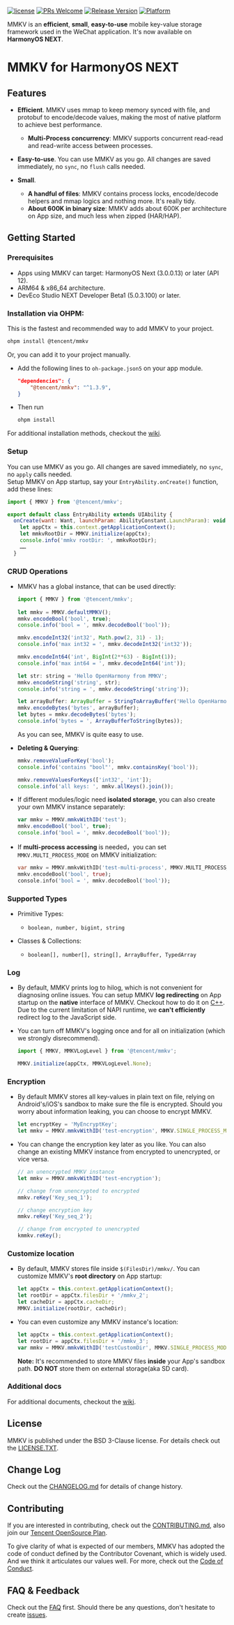 [![license](https://img.shields.io/badge/license-BSD_3-brightgreen.svg?style=flat)](https://github.com/Tencent/MMKV/blob/master/LICENSE.TXT)
[![PRs Welcome](https://img.shields.io/badge/PRs-welcome-brightgreen.svg)](https://github.com/Tencent/MMKV/pulls)
[![Release Version](https://img.shields.io/badge/release-1.3.9-brightgreen.svg)](https://github.com/Tencent/MMKV/releases)
[![Platform](https://img.shields.io/badge/Platform-%20HarmonyOS%20NEXT-brightgreen.svg)](https://github.com/Tencent/MMKV/wiki/home)

MMKV is an **efficient**, **small**, **easy-to-use** mobile key-value storage framework used in the WeChat application. It's now available on **HarmonyOS NEXT**.

# MMKV for HarmonyOS NEXT

## Features

* **Efficient**. MMKV uses mmap to keep memory synced with file, and protobuf to encode/decode values, making the most of native platform to achieve best performance.
  * **Multi-Process concurrency**: MMKV supports concurrent read-read and read-write access between processes.

* **Easy-to-use**. You can use MMKV as you go. All changes are saved immediately, no `sync`, no `flush` calls needed.

* **Small**.
  * **A handful of files**: MMKV contains process locks, encode/decode helpers and mmap logics and nothing more. It's really tidy.
  * **About 600K in binary size**: MMKV adds about 600K per architecture on App size, and much less when zipped (HAR/HAP).


## Getting Started

### Prerequisites

* Apps using MMKV can target: HarmonyOS Next (3.0.0.13) or later (API 12).
* ARM64 & x86_64 architecture.
* DevEco Studio NEXT Developer Beta1 (5.0.3.100) or later.

### Installation via OHPM:
This is the fastest and recommended way to add MMKV to your project.
```bash
ohpm install @tencent/mmkv
```
Or, you can add it to your project manually.
* Add the following lines to `oh-package.json5` on your app module.

  ```json
  "dependencies": {
      "@tencent/mmkv": "^1.3.9",
  }
  ```
* Then run
 
  ```bash
  ohpm install
  ```

For additional installation methods, checkout the [wiki](https://github.com/Tencent/MMKV/wiki/ohos_setup#installation).

### Setup
You can use MMKV as you go. All changes are saved immediately, no `sync`, no `apply` calls needed.  
Setup MMKV on App startup, say your `EntryAbility.onCreate()` function, add these lines:

```js
import { MMKV } from '@tencent/mmkv';

export default class EntryAbility extends UIAbility {
  onCreate(want: Want, launchParam: AbilityConstant.LaunchParam): void {
    let appCtx = this.context.getApplicationContext();
    let mmkvRootDir = MMKV.initialize(appCtx);
    console.info('mmkv rootDir: ', mmkvRootDir);
    ……
  }
```

### CRUD Operations

* MMKV has a global instance, that can be used directly:

    ```js
    import { MMKV } from '@tencent/mmkv';
        
    let mmkv = MMKV.defaultMMKV();
    mmkv.encodeBool('bool', true);
    console.info('bool = ', mmkv.decodeBool('bool'));
    
    mmkv.encodeInt32('int32', Math.pow(2, 31) - 1);
    console.info('max int32 = ', mmkv.decodeInt32('int32'));
    
    mmkv.encodeInt64('int', BigInt(2**63) - BigInt(1));
    console.info('max int64 = ', mmkv.decodeInt64('int'));
    
    let str: string = 'Hello OpenHarmony from MMKV';
    mmkv.encodeString('string', str);
    console.info('string = ', mmkv.decodeString('string'));

    let arrayBuffer: ArrayBuffer = StringToArrayBuffer('Hello OpenHarmony from MMKV with bytes');
    mmkv.encodeBytes('bytes', arrayBuffer);
    let bytes = mmkv.decodeBytes('bytes');
    console.info('bytes = ', ArrayBufferToString(bytes));
    ```

    As you can see, MMKV is quite easy to use.
    
* **Deleting & Querying**:

    ```js
    mmkv.removeValueForKey('bool');
    console.info('contains "bool"', mmkv.containsKey('bool'));

    mmkv.removeValuesForKeys(['int32', 'int']);
    console.info('all keys: ', mmkv.allKeys().join());
    ```

* If different modules/logic need **isolated storage**, you can also create your own MMKV instance separately:

    ```js
    var mmkv = MMKV.mmkvWithID('test');
    mmkv.encodeBool('bool', true);
    console.info('bool = ', mmkv.decodeBool('bool'));
    ```

* If **multi-process accessing** is needed，you can set `MMKV.MULTI_PROCESS_MODE` on MMKV initialization:

    ```dart
    var mmkv = MMKV.mmkvWithID('test-multi-process', MMKV.MULTI_PROCESS_MODE);
    mmkv.encodeBool('bool', true);
    console.info('bool = ', mmkv.decodeBool('bool'));
    ```

### Supported Types
* Primitive Types:
  - `boolean, number, bigint, string`

* Classes & Collections:
  - `boolean[], number[], string[], ArrayBuffer, TypedArray`

### Log

* By default, MMKV prints log to hilog, which is not convenient for diagnosing online issues. 
You can setup MMKV **log redirecting** on App startup on the **native** interface of MMKV. 
Checkout how to do it on [C++](https://github.com/Tencent/MMKV/wiki/posix_tutorial#logs).
Due to the current limitation of NAPI runtime, we **can't efficiently** redirect log to the JavaScript side.

* You can turn off MMKV's logging once and for all on initialization (which we strongly disrecommend).  

    ```js
    import { MMKV, MMKVLogLevel } from '@tencent/mmkv';

    MMKV.initialize(appCtx, MMKVLogLevel.None);
    ```

### Encryption
* By default MMKV stores all key-values in plain text on file, relying on Android's/iOS's sandbox to make sure the file is encrypted. Should you worry about information leaking, you can choose to encrypt MMKV.

    ```js
    let encryptKey = 'MyEncryptKey';
    let mmkv = MMKV.mmkvWithID('test-encryption', MMKV.SINGLE_PROCESS_MODE, encryptKey);
    ```

* You can change the encryption key later as you like. You can also change an existing MMKV instance from encrypted to unencrypted, or vice versa.

    ```js
    // an unencrypted MMKV instance
    let mmkv = MMKV.mmkvWithID('test-encryption');

    // change from unencrypted to encrypted
    mmkv.reKey('Key_seq_1');

    // change encryption key
    mmkv.reKey('Key_seq_2');

    // change from encrypted to unencrypted
    kmmkv.reKey();
    ```
 
### Customize location
* By default, MMKV stores file inside `$(FilesDir)/mmkv/`. You can customize MMKV's **root directory** on App startup:

    ```js
    let appCtx = this.context.getApplicationContext();
    let rootDir = appCtx.filesDir + '/mmkv_2';
    let cacheDir = appCtx.cacheDir;
    MMKV.initialize(rootDir, cacheDir);
    ```

* You can even customize any MMKV instance's location:

    ```js
    let appCtx = this.context.getApplicationContext();
    let rootDir = appCtx.filesDir + '/mmkv_3';
    var mmkv = MMKV.mmkvWithID('testCustomDir', MMKV.SINGLE_PROCESS_MODE, null, rootDir);
    ```
  **Note:** It's recommended to store MMKV files **inside** your App's sandbox path. **DO NOT** store them on external storage(aka SD card).

### Additional docs
For additional documents, checkout the [wiki](https://github.com/Tencent/MMKV/wiki/ohos_setup).

## License
MMKV is published under the BSD 3-Clause license. For details check out the [LICENSE.TXT](https://github.com/Tencent/MMKV/blob/master/LICENSE.TXT).

## Change Log
Check out the [CHANGELOG.md](https://github.com/Tencent/MMKV/blob/master/OpenHarmony/MMKV/CHANGELOG.md) for details of change history.

## Contributing

If you are interested in contributing, check out the [CONTRIBUTING.md](https://github.com/Tencent/MMKV/blob/master/CONTRIBUTING.md), also join our [Tencent OpenSource Plan](https://opensource.tencent.com/contribution).

To give clarity of what is expected of our members, MMKV has adopted the code of conduct defined by the Contributor Covenant, which is widely used. And we think it articulates our values well. For more, check out the [Code of Conduct](https://github.com/Tencent/MMKV/blob/master/CODE_OF_CONDUCT.md).

## FAQ & Feedback
Check out the [FAQ](https://github.com/Tencent/MMKV/wiki/FAQ) first. Should there be any questions, don't hesitate to create [issues](https://github.com/Tencent/MMKV/issues).
